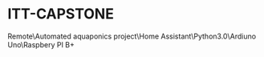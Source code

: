# ITT-CAPSTONE
Remote\Automated aquaponics project\Home Assistant\Python3.0\Ardiuno Uno\Raspbery PI B+
